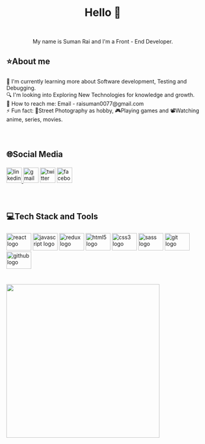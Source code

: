 
<h1 align="center">Hello 👋</h1>
<br clear="both">

<p align="center">My name is Suman Rai and I'm a Front - End Developer.</p>

###

<h2 align="left">⭐About me</h2>

###


<p align="left">📘  I'm currently learning more about Software development, Testing and Debugging.<br>🔍 I'm looking into Exploring New Technologies for knowledge and growth.<br>📧 How to reach me: Email - raisuman0077@gmail.com<br>⚡ Fun fact:  📸Street Photography as hobby, 🎮Playing games and 📽️Watching anime, series, movies.</p>

###
<br clear="one">
<h2 align="left">🌐Social Media</h2>

###

<div align="left">
  <a href="https://www.linkedin.com/in/samangsong-suman/" ><img  src="https://img.shields.io/static/v1?message=LinkedIn&logo=linkedin&label=&color=0077B5&logoColor=white&labelColor=&style=for-the-badge" height="40" alt="linkedin logo"  /> </a>
  <img src="https://img.shields.io/static/v1?message=Gmail&logo=gmail&label=&color=D14836&logoColor=white&labelColor=&style=for-the-badge" height="40" alt="gmail logo"  />
  <img src="https://img.shields.io/static/v1?message=Twitter&logo=twitter&label=&color=1DA1F2&logoColor=white&labelColor=&style=for-the-badge" height="40" alt="twitter logo"  />
  <img src="https://img.shields.io/static/v1?message=Facebook&logo=facebook&label=&color=1877F2&logoColor=white&labelColor=&style=for-the-badge" height="40" alt="facebook logo"  />
</div>

###
<br clear="one">
<h2 align="left">💻Tech Stack and Tools</h2>

###

<div align="left">
  <img src="https://cdn.jsdelivr.net/gh/devicons/devicon/icons/react/react-original.svg" height="45" width="65" alt="react logo"  />
  <img src="https://cdn.jsdelivr.net/gh/devicons/devicon/icons/javascript/javascript-original.svg" height="45" width="65" alt="javascript logo"  />
  <img src="https://cdn.jsdelivr.net/gh/devicons/devicon/icons/redux/redux-original.svg" height="45" width="65" alt="redux logo"  />
  <img src="https://cdn.jsdelivr.net/gh/devicons/devicon/icons/html5/html5-original.svg" height="45" width="65" alt="html5 logo"  />
  <img src="https://cdn.jsdelivr.net/gh/devicons/devicon/icons/css3/css3-original.svg" height="45" width="65" alt="css3 logo"  />
  <img src="https://cdn.jsdelivr.net/gh/devicons/devicon/icons/sass/sass-original.svg" height="45" width="65" alt="sass logo"  />
  <img src="https://cdn.jsdelivr.net/gh/devicons/devicon/icons/git/git-original.svg" height="45" width="65" alt="git logo"  />
  <img src="https://cdn.jsdelivr.net/gh/devicons/devicon/icons/github/github-original.svg" height="45" width="65" alt="github logo"  />
</div>

###
<br clear="one">
<img src="https://github-readme-stats.vercel.app/api/top-langs/?username=raisuman0077&langs_count=8&theme=dark" height="400" />

###
